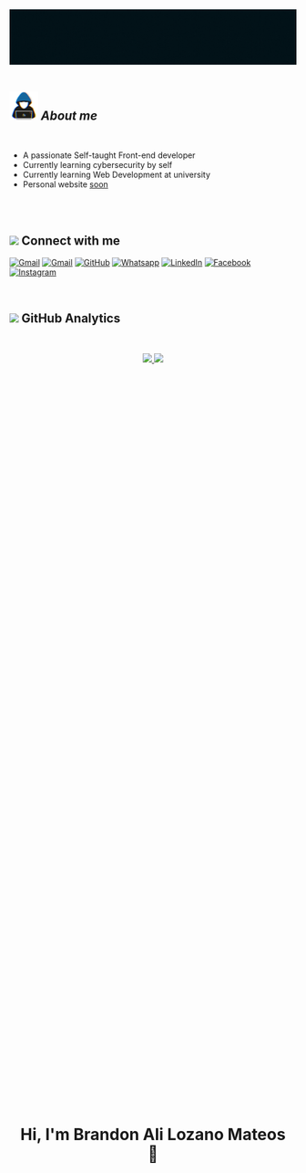 <div style="position: relative; text-align: center;">
  
  <!-- GIF HEADER -->
  <img src="https://github.com/AnderMendoza/AnderMendoza/raw/main/assets/banner-header.gif" style="max-width: 100%; display: block;">
</div>
<br>

<h1 align="center" style="position: absolute; top: 50%; left: 50%; transform: translate(-50%, -50%); z-index: 1;">Hi, I'm <a>Brandon Ali Lozano Mateos
</a> 👋</h1>
  <!-- about me-->


## <picture><img src = "https://github.com/0xAbdulKhalid/0xAbdulKhalid/raw/main/assets/mdImages/about_me.gif" width = 50px></picture> *About me*


<br>

- A passionate Self-taught Front-end developer
- Currently learning cybersecurity by self 
- Currently learning Web Development at university
- Personal website [soon]()





<br><br>

## <picture> <img src="https://github.com/7oSkaaa/7oSkaaa/blob/main/Images/Connect-with-me.gif?raw=true" width="100px"> </picture> Connect with me
<p >
	<a href="mailto:blozano0@ucol.mx"><img img src="https://img.shields.io/badge/gmail-%23EA4335.svg?style=plastic&logo=gmail&logoColor=white" alt="Gmail"/></a>
    <a href="mailto:dark-66613@outlook.es"><img img src="https://img.shields.io/badge/gmail-%23EA4335.svg?style=plastic&logo=gmail&logoColor=white" alt="Gmail"/></a>
	<a href="https://github.com/brandonmateos"><img src="https://img.shields.io/badge/github-%23181717.svg?style=plastic&logo=github&logoColor=white" alt="GitHub"/></a>
	<a href="https://wa.me/+523143058295"><img src="https://img.shields.io/badge/whatsapp-%2325D366.svg?style=plastic&logo=whatsapp&logoColor=white" alt="Whatsapp"/></a>
	<a href="https://www.linkedin.com/in/brandon-ali-lozano-mateos-421002269/"><img src="https://img.shields.io/badge/linkedin-%230A66C2.svg?style=plastic&logo=linkedin&logoColor=white" alt="LinkedIn"/></a>
	<a href="https://www.facebook.com/BrandonMateos02"><img src="https://img.shields.io/badge/facebook-%231877F2.svg?style=plastic&logo=facebook&logoColor=white" alt="Facebook"/></a>
	<a href="https://www.instagram.com/brandonmateos_02/"><img src="https://img.shields.io/badge/instagram-%23E4405F.svg?style=plastic&logo=instagram&logoColor=white" alt="Instagram"/></a>
</p>

<br>


## <img src="https://media.giphy.com/media/iY8CRBdQXODJSCERIr/giphy.gif" width="35"><b> GitHub Analytics </b>
<br>

<p align="center">
<a href="https://github.com/brandonmateos">
  <img height="180em" src="https://github-readme-stats-eight-theta.vercel.app/api?username=brandonmateos&show_icons=true&theme=algolia&include_all_commits=true&count_private=true"/>
  <img height="180em" src="https://github-readme-stats-eight-theta.vercel.app/api/top-langs/?username=brandonmateos&layout=compact&langs_count=8&theme=algolia"/>
</a>
</p>